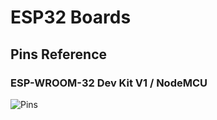 # ESP32 Boards

## Pins Reference

### ESP-WROOM-32 Dev Kit V1 / NodeMCU

![Pins](https://i.imgur.com/bCuaOxa.png?1)
